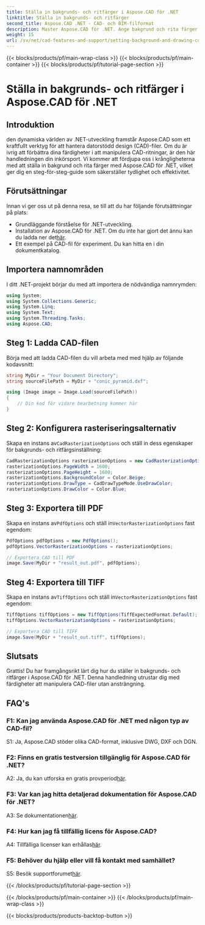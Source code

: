 ```yaml
---
title: Ställa in bakgrunds- och ritfärger i Aspose.CAD för .NET
linktitle: Ställa in bakgrunds- och ritfärger
second_title: Aspose.CAD .NET - CAD- och BIM-filformat
description: Master Aspose.CAD för .NET. Ange bakgrund och rita färger utan ansträngning. Följ vår steg-för-steg-guide.
weight: 15
url: /sv/net/cad-features-and-support/setting-background-and-drawing-colors/
---
```


{{< blocks/products/pf/main-wrap-class >}}
{{< blocks/products/pf/main-container >}}
{{< blocks/products/pf/tutorial-page-section >}}

# Ställa in bakgrunds- och ritfärger i Aspose.CAD för .NET

## Introduktion

den dynamiska världen av .NET-utveckling framstår Aspose.CAD som ett kraftfullt verktyg för att hantera datorstödd design (CAD)-filer. Om du är ivrig att förbättra dina färdigheter i att manipulera CAD-ritningar, är den här handledningen din inkörsport. Vi kommer att fördjupa oss i krångligheterna med att ställa in bakgrund och rita färger med Aspose.CAD för .NET, vilket ger dig en steg-för-steg-guide som säkerställer tydlighet och effektivitet.

## Förutsättningar

Innan vi ger oss ut på denna resa, se till att du har följande förutsättningar på plats:

- Grundläggande förståelse för .NET-utveckling.
-  Installation av Aspose.CAD för .NET. Om du inte har gjort det ännu kan du ladda ner det[här](https://releases.aspose.com/cad/net/).
- Ett exempel på CAD-fil för experiment. Du kan hitta en i din dokumentkatalog.

## Importera namnområden

I ditt .NET-projekt börjar du med att importera de nödvändiga namnrymden:

```csharp
using System;
using System.Collections.Generic;
using System.Linq;
using System.Text;
using System.Threading.Tasks;
using Aspose.CAD;
```

## Steg 1: Ladda CAD-filen

Börja med att ladda CAD-filen du vill arbeta med med hjälp av följande kodavsnitt:

```csharp
string MyDir = "Your Document Directory";
string sourceFilePath = MyDir + "conic_pyramid.dxf";

using (Image image = Image.Load(sourceFilePath))
{
    // Din kod för vidare bearbetning kommer här
}
```

## Steg 2: Konfigurera rasteriseringsalternativ

 Skapa en instans av`CadRasterizationOptions` och ställ in dess egenskaper för bakgrunds- och ritfärgsinställning:

```csharp
CadRasterizationOptions rasterizationOptions = new CadRasterizationOptions();
rasterizationOptions.PageWidth = 1600;
rasterizationOptions.PageHeight = 1600;
rasterizationOptions.BackgroundColor = Color.Beige;
rasterizationOptions.DrawType = CadDrawTypeMode.UseDrawColor;
rasterizationOptions.DrawColor = Color.Blue;
```

## Steg 3: Exportera till PDF

 Skapa en instans av`PdfOptions` och ställ in`VectorRasterizationOptions` fast egendom:

```csharp
PdfOptions pdfOptions = new PdfOptions();
pdfOptions.VectorRasterizationOptions = rasterizationOptions;

// Exportera CAD till PDF
image.Save(MyDir + "result_out.pdf", pdfOptions);
```

## Steg 4: Exportera till TIFF

 Skapa en instans av`TiffOptions` och ställ in`VectorRasterizationOptions` fast egendom:

```csharp
TiffOptions tiffOptions = new TiffOptions(TiffExpectedFormat.Default);
tiffOptions.VectorRasterizationOptions = rasterizationOptions;

// Exportera CAD till TIFF
image.Save(MyDir + "result_out.tiff", tiffOptions);
```

## Slutsats

Grattis! Du har framgångsrikt lärt dig hur du ställer in bakgrunds- och ritfärger i Aspose.CAD för .NET. Denna handledning utrustar dig med färdigheter att manipulera CAD-filer utan ansträngning.

## FAQ's

### F1: Kan jag använda Aspose.CAD för .NET med någon typ av CAD-fil?

S1: Ja, Aspose.CAD stöder olika CAD-format, inklusive DWG, DXF och DGN.

### F2: Finns en gratis testversion tillgänglig för Aspose.CAD för .NET?

 A2: Ja, du kan utforska en gratis provperiod[här](https://releases.aspose.com/).

### F3: Var kan jag hitta detaljerad dokumentation för Aspose.CAD för .NET?

 A3: Se dokumentationen[här](https://reference.aspose.com/cad/net/).

### F4: Hur kan jag få tillfällig licens för Aspose.CAD?

 A4: Tillfälliga licenser kan erhållas[här](https://purchase.aspose.com/temporary-license/).

### F5: Behöver du hjälp eller vill få kontakt med samhället?

 S5: Besök supportforumet[här](https://forum.aspose.com/c/cad/19).

{{< /blocks/products/pf/tutorial-page-section >}}

{{< /blocks/products/pf/main-container >}}
{{< /blocks/products/pf/main-wrap-class >}}

{{< blocks/products/products-backtop-button >}}
